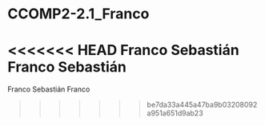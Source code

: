 # CCOMP2-2.1_Franco

<<<<<<< HEAD
Franco Sebastián Franco Sebastián
=======
Franco Sebastián Franco
>>>>>>> be7da33a445a47ba9b03208092a951a651d9ab23
